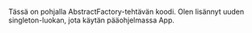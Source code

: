 Tässä on pohjalla AbstractFactory-tehtävän koodi. Olen lisännyt uuden singleton-luokan, jota käytän pääohjelmassa App.
